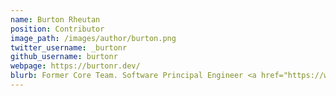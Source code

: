```yaml
---
name: Burton Rheutan
position: Contributor
image_path: /images/author/burton.png
twitter_username: _burtonr
github_username: burtonr
webpage: https://burtonr.dev/
blurb: Former Core Team. Software Principal Engineer <a href="https://www.delltechnologies.com">@Dell Technologies</a>
---
```

